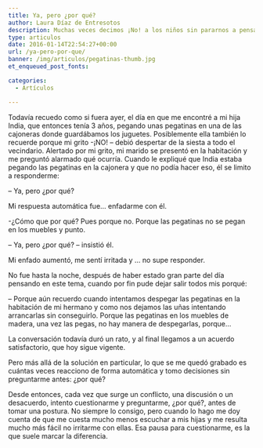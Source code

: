 ```yaml
---
title: Ya, pero ¿por qué?
author: Laura Díaz de Entresotos
description: Muchas veces decimos ¡No! a los niños sin pararnos a pensar de dónde surge nuestra negativa. Ante un conflicto con tus hijos, párate y pregúntate a ti misma ¿Por qué?
type: articulos
date: 2016-01-14T22:54:27+00:00
url: /ya-pero-por-que/
banner: /img/articulos/pegatinas-thumb.jpg
et_enqueued_post_fonts:

categories:
  - Artículos

---
```

Todavía recuedo como si fuera ayer, el día en que me encontré a mi hija India, que entonces tenía 3 años, pegando unas pegatinas en una de las cajoneras donde guardábamos los juguetes. Posiblemente ella también lo recuerde porque mi grito -¡NO! &#8211; debió despertar de la siesta a todo el vecindario. Alertado por mi grito, mi marido se presentó en la habitación y me preguntó alarmado qué ocurría. Cuando le expliqué que India estaba pegando las pegatinas en la cajonera y que no podía hacer eso, él se limito a responderme:
  
&#8211; Ya, pero ¿por qué?
  
Mi respuesta automática fue&#8230; enfadarme con él.
  
-¿Cómo que por qué? Pues porque no. Porque las pegatinas no se pegan en los muebles y punto.
  
&#8211; Ya, pero ¿por qué? &#8211; insistió él.
  
Mi enfado aumentó, me sentí irritada y &#8230; no supe responder.

No fue hasta la noche, después de haber estado gran parte del día pensando en este tema, cuando por fin pude dejar salir todos mis porqué:
  
&#8211; Porque aún recuerdo cuando intentamos despegar las pegatinas en la habitación de mi hermano y como nos dejamos las uñas intentando arrancarlas sin conseguirlo. Porque las pegatinas en los muebles de madera, una vez las pegas, no hay manera de despegarlas, porque&#8230;
  
La conversación todavía duró un rato, y al final llegamos a un acuerdo satisfactorio, que hoy sigue vigente.
  
Pero más allá de la solución en particular, lo que se me quedó grabado es cuántas veces reacciono de forma automática y tomo decisiones sin preguntarme antes: ¿por qué?
  
Desde entonces, cada vez que surge un conflicto, una discusión o un desacuerdo, intento cuestionarme y preguntarme, ¿por qué?, antes de tomar una postura. No siempre lo consigo, pero cuando lo hago me doy cuenta de que me cuesta mucho menos escuchar a mis hijas y me resulta mucho más fácil no irritarme con ellas. Esa pausa para cuestionarme, es la que suele marcar la diferencia.
